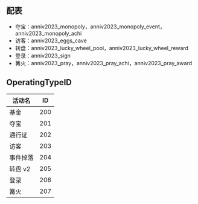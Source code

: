 ## 配表

- 夺宝：anniv2023_monopoly，anniv2023_monopoly_event，anniv2023_monopoly_achi
- 访客：anniv2023_eggs_cave
- 转盘：anniv2023_lucky_wheel_pool，anniv2023_lucky_wheel_reward
- 登录：anniv2023_sign
- 篝火：anniv2023_pray，anniv2023_pray_achi，anniv2023_pray_award

## OperatingTypeID

| 活动名   | ID  |
| -------- | --- |
| 基金     | 200 |
| 夺宝     | 201 |
| 通行证   | 202 |
| 访客     | 203 |
| 事件掉落 | 204 |
| 转盘 v2  | 205 |
| 登录     | 206 |
| 篝火     | 207 |

